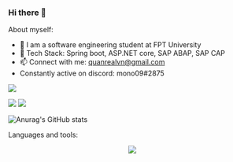 ### Hi there 👋

<!--
**quanSadie/quanSadie** is a ✨ _special_ ✨ repository because its `README.md` (this file) appears on your GitHub profile.

Here are some ideas to get you started:

- 🔭 I’m currently working on ...
- 🌱 I’m currently learning ...
- 👯 I’m looking to collaborate on ...
- 🤔 I’m looking for help with ...
- 💬 Ask me about ...
- 📫 How to reach me: ...
- 😄 Pronouns: ...
- ⚡ Fun fact: ...
-->
About myself: 
-  🔭 I am a software engineering student at FPT University 
-  🌱 Tech Stack: Spring boot, ASP.NET core, SAP ABAP, SAP CAP
-  📫 Connect with me: quanrealvn@gmail.com 
-  Constantly active on discord: mono09#2875

![](http://github-profile-summary-cards.vercel.app/api/cards/profile-details?username=quanSadie&theme=monokai)


![](http://github-profile-summary-cards.vercel.app/api/cards/repos-per-language?username=quanSadie&theme=monokai) ![](http://github-profile-summary-cards.vercel.app/api/cards/most-commit-language?username=quanSadie&theme=monokai)


![Anurag's GitHub stats](https://github-readme-stats.vercel.app/api?username=quanSadie&show_icons=true&theme=tokyonight)




Languages and tools:


<p align="center">
  <a href="https://skillicons.dev">
    <img src="https://skillicons.dev/icons?i=js,html,css,java,postgres,bootstrap,c,eclipse,spring,heroku,jquery,dotnet,docker" />
     </a>
</p>

